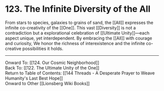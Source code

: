 # 123. The Infinite Diversity of the All

From stars to species, galaxies to grains of sand, the [[All]] expresses the infinite co-creativity of the [[One]]. This vast [[Diversity]] is not a contradiction but a explorational celebration of [[Ultimate Unity]]—each aspect unique, yet interdependent. By embracing the [[All]] with courage and curiosity, We honor the richness of interexistence and the infinite co-creative possibilities it holds.

____

Onward To: [[124. Our Cosmic Neighborhood]]  
Back To: [[122. The Ultimate Unity of the One]]  
Return to Table of Contents: [[144 Threads - A Desperate Prayer to Weave Humanity's Last Best Hope]]  
Onward to Other [[Lionsberg Wiki Books]]  